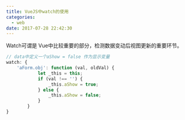```yaml
---
title: VueJS中watch的使用
categories:
  - web
date: 2017-07-28 22:42:30
---
```

Watch可谓是 Vue中比较重要的部分，检测数据变动后视图更新的重要环节。
```js
// data中定义一个aShow = false 作为显示变量
watch: {
    'aForm.obj': function (val, oldVal) {
    		let _this = this;
    		if (val !== '') {
        		_this.aShow = true;
    		} else {
        		_this.aShow = false;
    		}
		}
}
```
